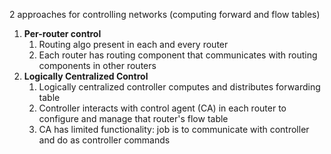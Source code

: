 2 approaches for controlling networks (computing forward and flow tables)
1) **Per-router control**
	1) Routing algo present in each and every router
	2) Each router has routing component that communicates with routing components in other routers
2) **Logically Centralized Control**
	1) Logically centralized controller computes and distributes forwarding table
	2) Controller interacts with control agent (CA) in each router to configure and manage that router's flow table
	3) CA has limited functionality: job is to communicate with controller and do as controller commands